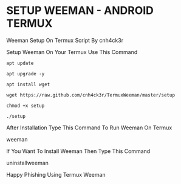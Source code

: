 # SETUP WEEMAN - ANDROID TERMUX
Weeman Setup On Termux Script By cnh4ck3r 

Setup Weeman On Your Termux Use This Command

```
apt update
```
```
apt upgrade -y
```
```
apt install wget
```
```
wget https://raw.github.com/cnh4ck3r/TermuxWeeman/master/setup
```
```
chmod +x setup
```
```
./setup
```

After Installation Type This Command To Run Weeman On Termux

weeman

If You Want To Install Weeman Then Type This Command

uninstallweeman

Happy Phishing Using Termux Weeman


